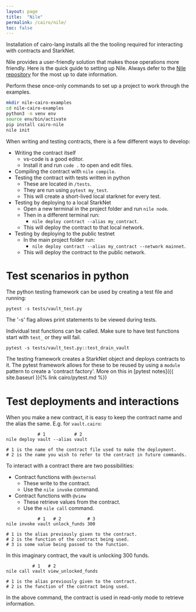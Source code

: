 ```yaml
---
layout: page
title:  "Nile"
permalink: /cairo/nile/
toc: false
---
```


Installation of cairo-lang installs all the the tooling
required for interacting with contracts and StarkNet.

Nile provides a user-friendly solution that makes those operations
more friendly. Here is the quick guide to setting up Nile. Always
defer to the [Nile repository](https://github.com/OpenZeppelin/nile)
for the most up to date information.

Perform these once-only commands to set up a project to work through the
examples.
```sh
mkdir nile-cairo-examples
cd nile-cairo-examples
python3 -m venv env
source env/bin/activate
pip install cairo-nile
nile init
```

When writing and testing contracts, there is a few different ways
to develop:

- Writing the contract itself
    - vs-code is a good editor.
    - Install it and run `code .` to open and edit files.
- Compiling the contract with `nile compile`.
- Testing the contract with tests written in python
    - These are located in `/tests`.
    - They are run using `pytest my_test`.
    - This will create a short-lived local starknet for every test.
- Testing by deploying to a local StarkNet
    - Open a new terminal in the project folder and run `nile node`.
    - Then in a different terminal run:
        - `nile deploy contract --alias my_contract`.
    - This will deploy the contract to that local network.
- Testing by deploying to the public testnet
    - In the main project folder run:
        - `nile deploy contract --alias my_contract --network mainnet`.
    - This will deploy the contract to the public network.

# Test scenarios in python

The python testing framework can be used by creating a test
file and running:
```
pytest -s tests/vault_test.py
```
The '-s' flag allows print statements to be viewed during tests.

Individual test functions can be called. Make sure to have test
functions start with `test_` or they will fail.
```
pytest -s tests/vault_test.py::test_drain_vault
```
The testing framework creates a StarkNet object and deploys contracts
to it. The pytest framework allows for these to be reused by using
a `module` pattern to create a 'contract factory'. More on this
in [pytest notes]({{ site.baseurl }}{% link cairo/pytest.md %})

# Test deployments and interactions

When you make a new contract, it is easy to keep the contract name and
the alias the same. E.g. for `vault.cairo`:

```
            # 1           # 2
nile deploy vault --alias vault

# 1 is the name of the contract file used to make the deployment.
# 2 is the name you wish to refer to the contract in future commands.
```

To interact with a contract there are two possibilities:

- Contract functions with `@external`
    - These write to the contract.
    - Use the `nile invoke` command.
- Contract functions with `@view`
    - These retrieve values from the contract.
    - Use the `nile call` command.

```
            # 1   # 2          # 3
nile invoke vault unlock_funds 300

# 1 is the alias previously given to the contract.
# 2 is the function of the contract being used.
# 3 is some value being passed to the function.
```
In this imaginary contract, the vault is unlocking 300 funds.
```
          # 1   # 2
nile call vault view_unlocked_funds

# 1 is the alias previously given to the contract.
# 2 is the function of the contract being used.
```
In the above command, the contract is used in read-only mode to
retrieve information.
